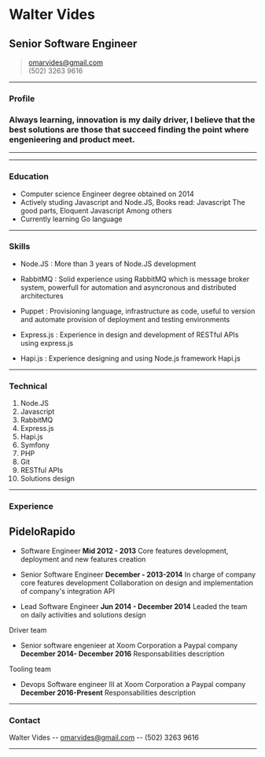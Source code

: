 # Walter Vides
## Senior Software Engineer

> [omarvides@gmail.com](omarvides@gmail.com)  
> (502) 3263 9616


------

### Profile

### Always learning, innovation is my daily driver, I believe that the best solutions are those that succeed finding the point where engenieering and product meet.
------

------

### Education

* Computer science Engineer degree obtained on 2014
* Actively studing Javascript and Node.JS, Books read: Javascript The good parts, Eloquent Javascript Among others
* Currently learning Go language
------


### Skills

* Node.JS
  : More than 3 years of Node.JS development

* RabbitMQ
  : Solid experience using RabbitMQ which is message broker system, powerfull for automation and asyncronous and distributed architectures

* Puppet
  : Provisioning language, infrastructure as code, useful to version and automate provision of deployment and testing environments

* Express.js
  : Experience in design and development of RESTful APIs using express.js

* Hapi.js
  : Experience designing and using Node.js framework Hapi.js

-------

### Technical

1. Node.JS
1. Javascript
1. RabbitMQ
1. Express.js
1. Hapi.js
1. Symfony
1. PHP
1. Git
1. RESTful APIs 
1. Solutions design

------

### Experience

## PideloRapido
* Software Engineer
  __Mid 2012 - 2013__
  Core features development, deployment and new features creation

* Senior Software Engineer
  __December - 2013-2014__
  In charge of company core features development
  Collaboration on design and implementation of company's integration API

* Lead Software Engineer
  __Jun 2014 - December 2014__
  Leaded the team on daily activities and solutions design

Driver team
* Senior software engenieer at Xoom Corporation a Paypal company
  __December 2014- December 2016__
  Responsabilities description

Tooling team
* Devops Software engineer III at Xoom Corporation a Paypal company
  __December 2016-Present__
  Responsabilities description

------

### Contact

Walter Vides -- [omarvides@gmail.com](omarvides@gmail.com) -- (502) 3263 9616

------